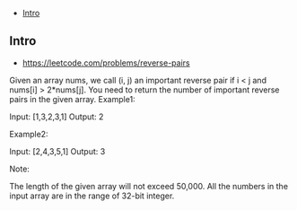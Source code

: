 - [Intro](#intro)

## Intro

- https://leetcode.com/problems/reverse-pairs

Given an array nums, we call (i, j) an important reverse pair if i < j and nums[i] > 2*nums[j].
You need to return the number of important reverse pairs in the given array.
Example1:

Input: [1,3,2,3,1]
Output: 2

Example2:

Input: [2,4,3,5,1]
Output: 3

Note:

The length of the given array will not exceed 50,000.
All the numbers in the input array are in the range of 32-bit integer.

